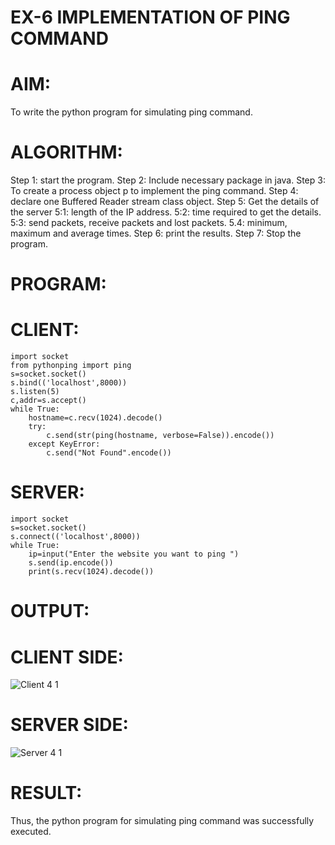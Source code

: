# EX-6 IMPLEMENTATION OF PING COMMAND
# AIM:
To write the python program for simulating ping command.
# ALGORITHM:
Step 1: start the program.
Step 2: Include necessary package in java.
Step 3: To create a process object p to implement the ping command.
Step 4: declare one Buffered Reader stream class object.
Step 5: Get the details of the server
 5:1: length of the IP address.
 5:2: time required to get the details.
 5:3: send packets, receive packets and lost packets. 
 5.4: minimum, maximum and average times.
Step 6: print the results. 
Step 7: Stop the program.
# PROGRAM:
# CLIENT:
```
import socket
from pythonping import ping
s=socket.socket()
s.bind(('localhost',8000))
s.listen(5)
c,addr=s.accept()
while True:
    hostname=c.recv(1024).decode()
    try:
        c.send(str(ping(hostname, verbose=False)).encode())
    except KeyError:
        c.send("Not Found".encode())
```
# SERVER:
```
import socket
s=socket.socket()
s.connect(('localhost',8000))
while True:
    ip=input("Enter the website you want to ping ")
    s.send(ip.encode())
    print(s.recv(1024).decode())
```
# OUTPUT:
# CLIENT SIDE:
![Client 4 1](https://github.com/balar2004/19CS406-EX-6/assets/118791778/4bfd097a-2879-40f1-9d9f-b28baf827cec)
# SERVER SIDE:
![Server 4 1](https://github.com/balar2004/19CS406-EX-6/assets/118791778/5779aed7-f1b2-4a09-94a2-97c14bb0f64e)
# RESULT:
Thus, the python program for simulating ping command was successfully executed.
